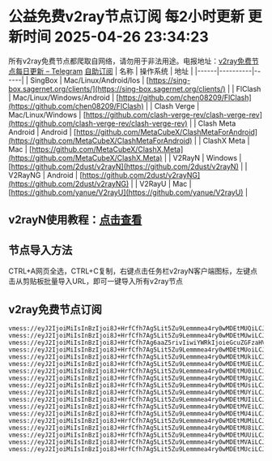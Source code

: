 # 公益免费v2ray节点订阅 每2小时更新 更新时间 2025-04-26 23:34:23
所有v2ray免费节点都爬取自网络，请勿用于非法用途。电报地址：[v2ray免费节点每日更新 – Telegram](https://t.me/just_do_chat) 
[自助订阅](https://share.colors.nyc.mn/)
| 名称 | 操作系统 | 地址 |
|------|----------|------|
| SingBox | Mac/Linux/Android/Ios | [https://sing-box.sagernet.org/clients/](https://sing-box.sagernet.org/clients/) |
| FlClash | Mac/Linux/Windows/Android | [https://github.com/chen08209/FlClash](https://github.com/chen08209/FlClash) |
| Clash Verge | Mac/Linux/Windows | [https://github.com/clash-verge-rev/clash-verge-rev](https://github.com/clash-verge-rev/clash-verge-rev) |
| Clash Meta Android | Android | [https://github.com/MetaCubeX/ClashMetaForAndroid](https://github.com/MetaCubeX/ClashMetaForAndroid) |
| ClashX Meta | Mac | [https://github.com/MetaCubeX/ClashX.Meta](https://github.com/MetaCubeX/ClashX.Meta) |
| V2RayN | Windows | [https://github.com/2dust/v2rayN](https://github.com/2dust/v2rayN) |
| V2RayNG | Android | [https://github.com/2dust/v2rayNG](https://github.com/2dust/v2rayNG) |
| V2RayU | Mac | [https://github.com/yanue/V2rayU](https://github.com/yanue/V2rayU) |
## v2rayN使用教程：[点击查看](https://blog.colors.nyc.mn/posts/how-to-use-v2rayn//)
## 节点导入方法
CTRL+A网页全选，CTRL+C复制，右键点击任务栏v2rayN客户端图标，左键点击从剪贴板批量导入URL，即可一键导入所有v2ray节点  
## v2ray免费节点订阅  
``` 
vmess://eyJ2IjoiMiIsInBzIjoi8J+HrfCfh7Ag5Lit5Zu9Lemmmea4ry0wMDEtMUQiLCJhZGQiOiIyMTIuMTkyLjEyLjE1NCIsInBvcnQiOiIyMzAyNSIsInR5cGUiOiJub25lIiwiaWQiOiIzZWM2YTQwOC0zMzE5LTRmZDgtOTI2Ny1lMDhiMzZlNGMyZjQiLCJhaWQiOiIwIiwibmV0Ijoid3MiLCJwYXRoIjoiLyIsImhvc3QiOiIiLCJ0bHMiOiIifQ==
vmess://eyJ2IjoiMiIsInBzIjoi8J+HrfCfh7Ag5Lit5Zu9Lemmmea4ry0wMDEtMUwiLCJhZGQiOiIyMTIuMTkyLjEyLjE1NCIsInBvcnQiOiIyMzAyNSIsInR5cGUiOiJub25lIiwiaWQiOiJlYjBlZjY1YS0wZjU2LTQ4MWYtYmY1My0wNmE3MDlhMTgzMTEiLCJhaWQiOiIwIiwibmV0Ijoid3MiLCJwYXRoIjoiLyIsImhvc3QiOiIiLCJ0bHMiOiIifQ==
vmess://eyJ2IjoiMiIsInBzIjoi8J+HrfCfh7Ag6aaZ5rivIiwiYWRkIjoieGcuZGFzaHVhaS5jeW91IiwicG9ydCI6IjE5OTAxIiwidHlwZSI6Im5vbmUiLCJpZCI6IjU2YjE3YzkzLTgyNDAtNGYyMy05OWUxLTVjZjlmMTBhMzQxZCIsImFpZCI6IjAiLCJuZXQiOiJ0Y3AiLCJwYXRoIjoiLyIsImhvc3QiOiJ4Zy5kYXNodWFpLmN5b3UiLCJ0bHMiOiIifQ==
vmess://eyJ2IjoiMiIsInBzIjoi8J+HrfCfh7Ag5Lit5Zu9Lemmmea4ry0wMDEtMUoiLCJhZGQiOiIyMTIuMTkyLjEyLjE1NCIsInBvcnQiOiIyMzAyNSIsInR5cGUiOiJub25lIiwiaWQiOiJjN2ZhMDdjMi04MzM4LTRkNzctYjhkNy1iMzQxYWVmYmVkYzYiLCJhaWQiOiIwIiwibmV0Ijoid3MiLCJwYXRoIjoiLyIsImhvc3QiOiIiLCJ0bHMiOiIifQ==
vmess://eyJ2IjoiMiIsInBzIjoi8J+HrfCfh7Ag5Lit5Zu9Lemmmea4ry0wMDEtMUkiLCJhZGQiOiIyMTIuMTkyLjEyLjE1NCIsInBvcnQiOiIyMzAyNSIsInR5cGUiOiJub25lIiwiaWQiOiI5N2I5ODBmMC01ZDJlLTQ3OGMtODZkOC0yZmJkMmFhNmE1ZGIiLCJhaWQiOiIwIiwibmV0Ijoid3MiLCJwYXRoIjoiLyIsImhvc3QiOiIiLCJ0bHMiOiIifQ==
vmess://eyJ2IjoiMiIsInBzIjoi8J+HrfCfh7Ag5Lit5Zu9Lemmmea4ry0wMDEtMUEiLCJhZGQiOiIyMTIuMTkyLjEyLjE1NCIsInBvcnQiOiIyMzAyNSIsInR5cGUiOiJub25lIiwiaWQiOiIyZWQ1MTc5MS1jZjljLTQzMzUtOTQ0OS03ZGZmNmFiM2FlZmEiLCJhaWQiOiIwIiwibmV0Ijoid3MiLCJwYXRoIjoiLyIsImhvc3QiOiIiLCJ0bHMiOiIifQ==
vmess://eyJ2IjoiMiIsInBzIjoi8J+HrfCfh7Ag5Lit5Zu9Lemmmea4ry0wMDEtMU0iLCJhZGQiOiIyMTIuMTkyLjEyLjE1NCIsInBvcnQiOiIyMzAyNSIsInR5cGUiOiJub25lIiwiaWQiOiJlZjE1OTQ4Yi1mYjFiLTQ2ZWEtYWNiNC0xNzMyMjMzZWQ0YTQiLCJhaWQiOiIwIiwibmV0Ijoid3MiLCJwYXRoIjoiLyIsImhvc3QiOiIiLCJ0bHMiOiIifQ==
vmess://eyJ2IjoiMiIsInBzIjoi8J+HrfCfh7Ag5Lit5Zu9Lemmmea4ry0wMDEtMUgiLCJhZGQiOiIyMTIuMTkyLjEyLjE1NCIsInBvcnQiOiIyMzAyNSIsInR5cGUiOiJub25lIiwiaWQiOiJiZTUzNmI5Zi0yNGRiLTRhNmUtYjYzNC1kMWZhZDVjOTA3YzYiLCJhaWQiOiIwIiwibmV0Ijoid3MiLCJwYXRoIjoiLyIsImhvc3QiOiIiLCJ0bHMiOiIifQ==
vmess://eyJ2IjoiMiIsInBzIjoi8J+HrfCfh7Ag5Lit5Zu9Lemmmea4ry0wMDEtMUsiLCJhZGQiOiIyMTIuMTkyLjEyLjE1NCIsInBvcnQiOiIyMzAyNSIsInR5cGUiOiJub25lIiwiaWQiOiI2YzY5MjM2Ny1kYTg0LTQ0NjItYWMyNC05Nzc2MmQ2ODI2NTQiLCJhaWQiOiIwIiwibmV0Ijoid3MiLCJwYXRoIjoiLyIsImhvc3QiOiIiLCJ0bHMiOiIifQ==
vmess://eyJ2IjoiMiIsInBzIjoi8J+HrfCfh7Ag5Lit5Zu9Lemmmea4ry0wMDEtMUYiLCJhZGQiOiIyMTIuMTkyLjEyLjE1NCIsInBvcnQiOiIyMzAyNSIsInR5cGUiOiJub25lIiwiaWQiOiI3ZmJkYWYyYi1jZjY4LTQwMGYtYjc5Yi0zNjExOGZhZWE5Y2UiLCJhaWQiOiIwIiwibmV0Ijoid3MiLCJwYXRoIjoiLyIsImhvc3QiOiIiLCJ0bHMiOiIifQ==
vmess://eyJ2IjoiMiIsInBzIjoi8J+HrfCfh7Ag5Lit5Zu9Lemmmea4ry0wMDEtMUIiLCJhZGQiOiIyMTIuMTkyLjEyLjE1NCIsInBvcnQiOiIyMzAyNSIsInR5cGUiOiJub25lIiwiaWQiOiI0ZTUyNTE0NS1jZjFjLTQ1OGUtYjcyNi03M2E2YWY5NDYwODIiLCJhaWQiOiIwIiwibmV0Ijoid3MiLCJwYXRoIjoiLyIsImhvc3QiOiIiLCJ0bHMiOiIifQ==
vmess://eyJ2IjoiMiIsInBzIjoi8J+HrfCfh7Ag5Lit5Zu9Lemmmea4ry0wMDEtMVEiLCJhZGQiOiIyMTIuMTkyLjEyLjE1NCIsInBvcnQiOiIyMzAyNSIsInR5cGUiOiJub25lIiwiaWQiOiIyMGRjNTg2Ni03MTAyLTQ4NTktYTg5My0zYTZlODNhMTlkYWMiLCJhaWQiOiIwIiwibmV0Ijoid3MiLCJwYXRoIjoiLyIsImhvc3QiOiIiLCJ0bHMiOiIifQ==
vmess://eyJ2IjoiMiIsInBzIjoi8J+HrfCfh7Ag5Lit5Zu9Lemmmea4ry0wMDEtMU4iLCJhZGQiOiIyMTIuMTkyLjEyLjE1NCIsInBvcnQiOiIyMzAyNSIsInR5cGUiOiJub25lIiwiaWQiOiJjMTMzMTU3MS03MWVjLTQ4ZTQtYjUyNi00NjE2NWM0ZjZjMjAiLCJhaWQiOiIwIiwibmV0Ijoid3MiLCJwYXRoIjoiLyIsImhvc3QiOiIiLCJ0bHMiOiIifQ==
vmess://eyJ2IjoiMiIsInBzIjoi8J+HrfCfh7Ag5Lit5Zu9Lemmmea4ry0wMDEtMUMiLCJhZGQiOiIyMTIuMTkyLjEyLjE1NCIsInBvcnQiOiIyMzAyNSIsInR5cGUiOiJub25lIiwiaWQiOiIwNWFiMzg3NC0zNjFiLTQ2NDgtYmUzMS0yNzkzNmZkMzY4YTEiLCJhaWQiOiIwIiwibmV0Ijoid3MiLCJwYXRoIjoiLyIsImhvc3QiOiIiLCJ0bHMiOiIifQ==
vmess://eyJ2IjoiMiIsInBzIjoi8J+HrfCfh7Ag5Lit5Zu9Lemmmea4ry0wMDEtMU8iLCJhZGQiOiIyMTIuMTkyLjEyLjE1NCIsInBvcnQiOiIyMzAyNSIsInR5cGUiOiJub25lIiwiaWQiOiIxYzVmNmRhNy1kY2E0LTQxZDAtYjZjNy04YjNkYmM1MWQ3MzkiLCJhaWQiOiIwIiwibmV0Ijoid3MiLCJwYXRoIjoiLyIsImhvc3QiOiIiLCJ0bHMiOiIifQ==
vmess://eyJ2IjoiMiIsInBzIjoi8J+HrfCfh7Ag5Lit5Zu9Lemmmea4ry0wMDEtMUUiLCJhZGQiOiIyMTIuMTkyLjEyLjE1NCIsInBvcnQiOiIyMzAyNSIsInR5cGUiOiJub25lIiwiaWQiOiIyNzg3MDU0ZS03NTY0LTQ4YjAtOWJiYi0xNjY4MzFkNzg1MjkiLCJhaWQiOiIwIiwibmV0Ijoid3MiLCJwYXRoIjoiLyIsImhvc3QiOiIiLCJ0bHMiOiIifQ==
vmess://eyJ2IjoiMiIsInBzIjoi8J+HrfCfh7Ag5Lit5Zu9Lemmmea4ry0wMDEtMVAiLCJhZGQiOiIyMTIuMTkyLjEyLjE1NCIsInBvcnQiOiIyMzAyNSIsInR5cGUiOiJub25lIiwiaWQiOiJmNmQ2NjY5OC0wYzc0LTQxOTItODZhOC00ZTI5N2U1NTVjYTQiLCJhaWQiOiIwIiwibmV0Ijoid3MiLCJwYXRoIjoiLyIsImhvc3QiOiIiLCJ0bHMiOiIifQ==
vmess://eyJ2IjoiMiIsInBzIjoi8J+HrfCfh7Ag5Lit5Zu9Lemmmea4ry0wMDEtMUciLCJhZGQiOiIyMTIuMTkyLjEyLjE1NCIsInBvcnQiOiIyMzAyNSIsInR5cGUiOiJub25lIiwiaWQiOiI5NjNjMDQ5Zi01ZGUxLTRiMzUtOTliOC1lZmRkMGM4ZDJkYWYiLCJhaWQiOiIwIiwibmV0Ijoid3MiLCJwYXRoIjoiLyIsImhvc3QiOiIiLCJ0bHMiOiIifQ==
```

